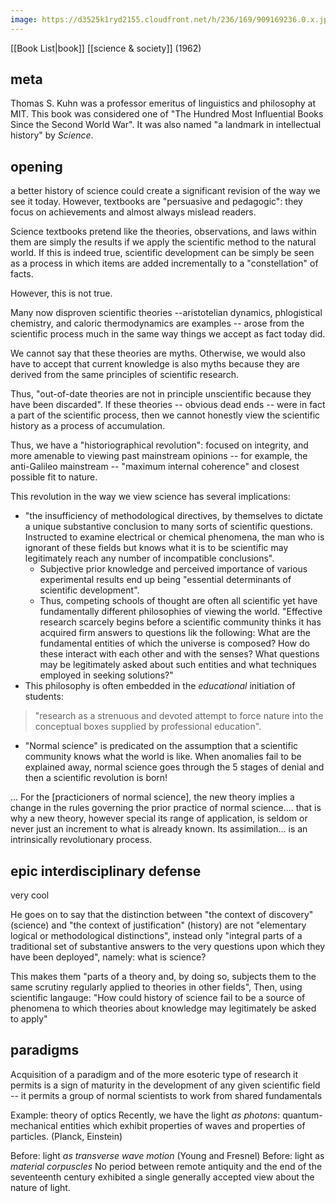 ```yaml
---
image: https://d3525k1ryd2155.cloudfront.net/h/236/169/909169236.0.x.jpg
---
```




[[Book List|book]]
[[science & society]]
(1962)

## meta
Thomas S. Kuhn was a professor emeritus of linguistics and philosophy at MIT. 
This book was considered one of "The Hundred Most Influential Books Since the Second World War". It was also named "a landmark in intellectual history" by _Science_.

## opening
a better history of science could create a significant revision of the way we see it today. However, textbooks are "persuasive and pedagogic": they focus on achievements and almost always mislead readers.

Science textbooks pretend like the theories, observations, and laws within them are simply the results if we apply the scientific method to the natural world. If this is indeed true, scientific development can be simply be seen as a process in which items are added incrementally to a "constellation" of facts.

However, this is not true. 

Many now disproven scientific theories --aristotelian dynamics, phlogistical chemistry, and caloric thermodynamics are examples -- arose from the scientific process much in the same way things we accept as fact today did. 

We cannot say that these theories are myths. Otherwise, we would also have to accept that current knowledge is also myths because they are derived from the same principles of scientific research.

Thus, "out-of-date theories are not in principle unscientific because they have been discarded". If these theories -- obvious dead ends -- were in fact a part of the scientific process, then we cannot honestly view the scientific history as a process of accumulation.

Thus, we have a "historiographical revolution": focused on integrity, and more amenable to viewing past mainstream opinions -- for example, the anti-Galileo mainstream -- "maximum internal coherence" and closest possible fit to nature.

This revolution in the way we view science has several implications:

- "the insufficiency of methodological directives, by themselves to dictate a unique substantive conclusion to many sorts of scientific questions. Instructed to examine electrical or chemical phenomena, the man who is ignorant of these fields but knows what it is to be scientific may legitimately reach any number of incompatible conclusions". 
	- Subjective prior knowledge and perceived importance of various experimental results end up being "essential determinants of scientific development".
	- Thus, competing schools of thought are often all scientific yet have fundamentally different philosophies of viewing the world. "Effective research scarcely begins before a scientific community thinks it has acquired firm answers to questions lik the following: What are the fundamental entities of which the universe is composed? How do these interact with each other and with the senses? What questions may be legitimately asked about such entities and what techniques employed in seeking solutions?"
- This philosophy is often embedded in the _educational_ initiation of students:
>"research as a strenuous and devoted attempt to force nature into the conceptual boxes supplied by professional education".
- "Normal science" is predicated on the assumption that a scientific community knows what the world is like. When anomalies fail to be explained away, normal science goes through the 5 stages of denial and then a scientific revolution is born!

... For the [practicioners of normal science], the new theory implies a change in the rules governing the prior practice of normal science.... that is why a new theory, however special its range of application, is seldom or never just an increment to what is already known. Its assimilation... is an intrinsically revolutionary process.

## epic interdisciplinary defense
very cool

He goes on to say that the distinction between "the context of discovery" (science) and "the context of justification" (history) are not "elementary logical or methodological distinctions", instead only "integral parts of a traditional set of substantive answers to the very questions upon which they have been deployed", namely: what is science? 

This makes them "parts of a theory and, by doing so, subjects them to the same scrutiny regularly applied to theories in other fields", Then, using scientific langauge: "How could history of science fail to be a source of phenomena to which theories about knowledge may legitimately be asked to apply" 

## paradigms
Acquisition of a paradigm and of the more esoteric type of research it permits is a sign of maturity in the development of any given scientific field -- it permits a group of normal scientists to work from shared fundamentals

Example: theory of optics
Recently, we have the light _as photons_: quantum-mechanical entities which exhibit properties of waves and properties of particles. (Planck, Einstein)

Before:  light _as transverse wave motion_ (Young and Fresnel)
Before: light as _material corpuscles_
No period between remote antiquity and the end of the seventeenth century exhibited a single generally accepted view about the nature of light.


